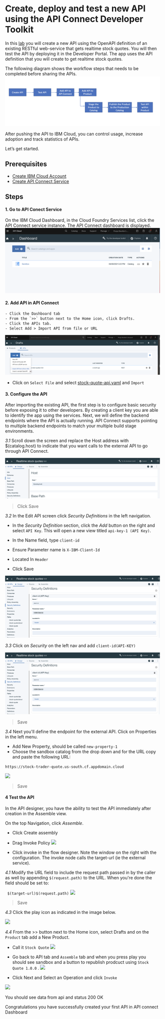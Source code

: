 # Create, deploy and test a new API using the API Connect Developer Toolkit
In this [lab](https://github.com/IBM/api-connect-workshop/blob/main/lab.md) you will create a new API using the OpenAPI definition of an existing RESTful web-service that gets realtime stock quotes. You will then test the API by deploying it in the Developer Portal. The app uses the API definition that you will create to get realtime stock quotes.

The following diagram shows the workflow steps that needs to be completed before sharing the APIs.
![](./images/img5.png)

After pushing the API to IBM Cloud, you can control usage, increase adoption and track statistics of APIs. 

Let’s get started.

## Prerequisites
- [Create IBM Cloud Account](https://github.com/IBM/api-connect-workshop#getting-started)
- [Create API Connect Service](https://github.com/IBM/api-connect-workshop#setting-up-api-connect-service)

## Steps 

#### 1. Go to API Conect Service
 On the IBM Cloud Dashboard, in the Cloud Foundry Services list, click the API Connect service instance. The API Connect dashboard is displayed.
![](./images/img4.png)

#### 2. Add API in API Connect 
    - Click the Dashboard tab 
    - From the `>>` button next to the Home icon, click Drafts.
    - Click the APIs tab.
    - Select Add > Import API from file or URL

![](./images/img6.png)

- Click on `Select File` and select [stock-quote-api.yaml](https://github.com/IBM/api-connect-workshop/blob/main/stock-quote-api.yaml) and `Import`

#### 3. Configure the API

After importing the existing API, the first step is to configure basic security before exposing it to other developers. By creating a client key you are able to identify the app using the services. Next, we will define the backend endpoints where the API is actually running. API Connect supports pointing to multiple backend endpoints to match your multiple build stage environments.

 *3.1* Scroll down the screen and replace the Host address with $(catalog.host) to indicate that you want calls to the external API to go through API Connect.

![](./images/img7.png)

> Click Save 

*3.2*  In the Edit API screen click *Security Definitions* in the left navigation. 
- In the *Security Definition* section, click the *Add* button on the right and select `API Key`. This will open a new view titled `api-key-1 (API Key)`.

- In the Name field, type `client-id`
- Ensure Parameter name is `X-IBM-Client-Id`
- Located In `Header`
- Click Save

![](./images/img8.png)

*3.3* Click on *Security* on the left nav and add `client-id(API-KEY)`

![](./images/img8.png)

> Save

*3.4* Next you'll define the endpoint for the external API. Click on Properties in the left menu.

- Add New Property, should be called `new-property-1`
- Choose the sandbox catalog from the drop down and for the URL copy and paste the following URL:

```https://stock-trader-quote.us-south.cf.appdomain.cloud```

![](./images/img10.png)
> Save

#### 4 Test the API 
In the API designer, you have the ability to test the API immediately after creation in the Assemble view.

On the top Navigation, click *Assemble*.

- Click Create assembly
- Drag Invoke Policy
![](./images/img11.png)

- Click invoke in the flow designer. Note the window on the right with the configuration. The invoke node calls the target-url (ie the external service).

*4.1* Modify the URL field to include the request path passed in by the caller as well by appending `$(request.path)` to the URL. When you're done the field should be set to:

``` $(target-url)$(request.path)```
![](./images/img12.png)

> Save 

*4.3* Click the play icon as indicated in the image below.

![](./images/img13.png)

*4.4* From the >> button next to the Home icon, select Drafts and on the `Product` tab add a New Product. 
- Call it `Stock Quote` 
![](./images/img14.png)

- Go back to API tab and `Assemble` tab and when you press play you should see sandbox and a button to republish prodcuct using `Stock Quote 1.0.0` . 
![](./images/img15.png)

- Click Next and Select an Operation and click `Invoke` 

![](./images/img16.png)

You should see data from api and status 200 OK

Congratulations you have successfully created your first API in API connect Dashboard


